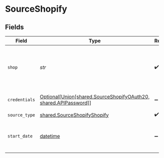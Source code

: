 # SourceShopify


## Fields

| Field                                                                                                                                                            | Type                                                                                                                                                             | Required                                                                                                                                                         | Description                                                                                                                                                      | Example                                                                                                                                                          |
| ---------------------------------------------------------------------------------------------------------------------------------------------------------------- | ---------------------------------------------------------------------------------------------------------------------------------------------------------------- | ---------------------------------------------------------------------------------------------------------------------------------------------------------------- | ---------------------------------------------------------------------------------------------------------------------------------------------------------------- | ---------------------------------------------------------------------------------------------------------------------------------------------------------------- |
| `shop`                                                                                                                                                           | *str*                                                                                                                                                            | :heavy_check_mark:                                                                                                                                               | The name of your Shopify store found in the URL. For example, if your URL was https://NAME.myshopify.com, then the name would be 'NAME' or 'NAME.myshopify.com'. | my-store                                                                                                                                                         |
| `credentials`                                                                                                                                                    | [Optional[Union[shared.SourceShopifyOAuth20, shared.APIPassword]]](../../models/shared/shopifyauthorizationmethod.md)                                            | :heavy_minus_sign:                                                                                                                                               | The authorization method to use to retrieve data from Shopify                                                                                                    |                                                                                                                                                                  |
| `source_type`                                                                                                                                                    | [shared.SourceShopifyShopify](../../models/shared/sourceshopifyshopify.md)                                                                                       | :heavy_check_mark:                                                                                                                                               | N/A                                                                                                                                                              |                                                                                                                                                                  |
| `start_date`                                                                                                                                                     | [datetime](https://docs.python.org/3/library/datetime.html#datetime-objects)                                                                                     | :heavy_minus_sign:                                                                                                                                               | The date you would like to replicate data from. Format: YYYY-MM-DD. Any data before this date will not be replicated.                                            |                                                                                                                                                                  |